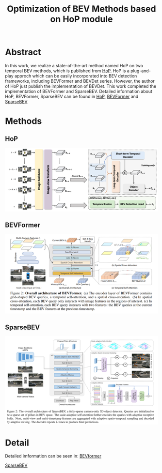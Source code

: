 <div align="center">   
  
# Optimization of BEV Methods based on HoP module
</div>

</br>


# Abstract
In this work, we realize a state-of-the-art method named HoP on two temporal BEV methods, which is published from [HoP](https://arxiv.org/abs/2304.00967). HoP is a plug-and-play approch which can be easily incorporated into BEV detection frameworks, including BEVFormer and BEVDet series. However, the author of HoP just publish the implementation of BEVDet. This work completed the implementation of BEVFormer and SparseBEV. Detailed information about HoP, BEVFormer, SparseBEV can be found in [HoP](https://github.com/Sense-X/HoP), [BEVFormer](https://github.com/fundamentalvision/BEVFormer) and [SparseBEV](https://github.com/MCG-NJU/SparseBEV)

# Methods

## HoP
<img src="resources/HoP_framework.png" width="1000" >

## BEVFormer
<img src="resources/BEVFormer_framework.png" width="1000" >

## SparseBEV
<img src="resources/SparseBEV_framework.png" width="1000" >

# Detail

Detailed imformation can be seen in:
[BEVformer](./BEVFormer/README.md)


[SparseBEV](./SparseBEV/README.md)




